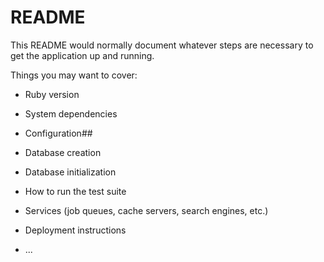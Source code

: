 # README

This README would normally document whatever steps are necessary to get the
application up and running.

Things you may want to cover:

* Ruby version

* System dependencies

* Configuration##

* Database creation

* Database initialization

* How to run the test suite

* Services (job queues, cache servers, search engines, etc.)

* Deployment instructions

* ...
